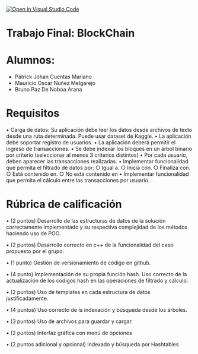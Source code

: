 [![Open in Visual Studio Code](https://classroom.github.com/assets/open-in-vscode-f059dc9a6f8d3a56e377f745f24479a46679e63a5d9fe6f495e02850cd0d8118.svg)](https://classroom.github.com/online_ide?assignment_repo_id=7077625&assignment_repo_type=AssignmentRepo)

# Trabajo Final: BlockChain

# Alumnos:
- Patrick Johan Cuentas Mariano
- Mauricio Oscar Nuñez Melgarejo
- Bruno Paz De Noboa Arana

# Requisitos
•	Carga de datos: Su aplicación debe leer los datos desde archivos de texto desde una ruta determinada. Puede usar dataset de Kaggle.
•	La aplicación debe soportar registro de usuarios.
•	La aplicación deberá permitir el ingreso de transacciones.
•	Se debe indexar los bloques en un árbol binario por criterio (seleccionar al menos 3 criterios distintos)
•	Por cada usuario, deben aparecer las transacciones realizadas.
•	Implementar funcionalidad que permita el filtrado de datos por:
 ○	Igual a.
 ○	Inicia con.
 ○	Finaliza con.
 ○	Está contenido en.
 ○	No está contenido en
•	Implementar funcionalidad que permita el cálculo entre las transacciones por usuario.

# Rúbrica de calificación
•	(2 puntos) Desarrollo de las estructuras de datos de la solución  correctamente implementado y su respectiva complejidad de los métodos haciendo uso de POO.

•	(2 puntos) Desarrollo correcto en c++ de la funcionalidad del caso propuesto por el grupo.
 
•	(1 punto) Gestión de versionamiento de código en github.

•	(4 punto) Implementación de su propia función hash.  Uso correcto de la actualización de los códigos hash en las operaciones de filtrado y cálculo.

•	(2 puntos) Uso de templates en cada estructura de datos justificadamente.

•	(4 puntos) Uso correcto de la indexación y búsqueda desde los árboles.

•	(3 puntos) Uso de archivos para guardar y cargar.

•	(2 puntos) Interfaz gráfica con menú de opciones

•	(2 puntos adicional y opcional) Indexado y búsqueda por Hashtables
